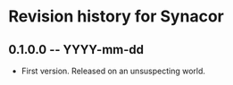 # Revision history for Synacor

## 0.1.0.0 -- YYYY-mm-dd

* First version. Released on an unsuspecting world.
